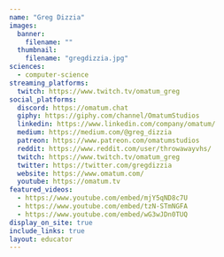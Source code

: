 ```yaml
---
name: "Greg Dizzia"
images:
  banner:
    filename: ""
  thumbnail:
    filename: "gregdizzia.jpg"
sciences:
  - computer-science
streaming_platforms:
  twitch: https://www.twitch.tv/omatum_greg
social_platforms:
  discord: https://omatum.chat
  giphy: https://giphy.com/channel/OmatumStudios
  linkedin: https://www.linkedin.com/company/omatum/
  medium: https://medium.com/@greg_dizzia
  patreon: https://www.patreon.com/omatumstudios
  reddit: https://www.reddit.com/user/throwawayvhs/
  twitch: https://www.twitch.tv/omatum_greg
  twitter: https://twitter.com/gregdizzia
  website: https://www.omatum.com/
  youtube: https://omatum.tv
featured_videos:
  - https://www.youtube.com/embed/mjY5qND8c7U
  - https://www.youtube.com/embed/tzN-STmNGFA
  - https://www.youtube.com/embed/wG3wJDn0TUQ
display_on_site: true
include_links: true
layout: educator
---
```

